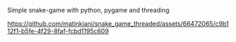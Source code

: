 Simple snake-game with python, pygame and threading


https://github.com/matinkiani/snake_game_threaded/assets/66472065/c9b112f1-b5fe-4f29-8faf-fcbd1195c609

